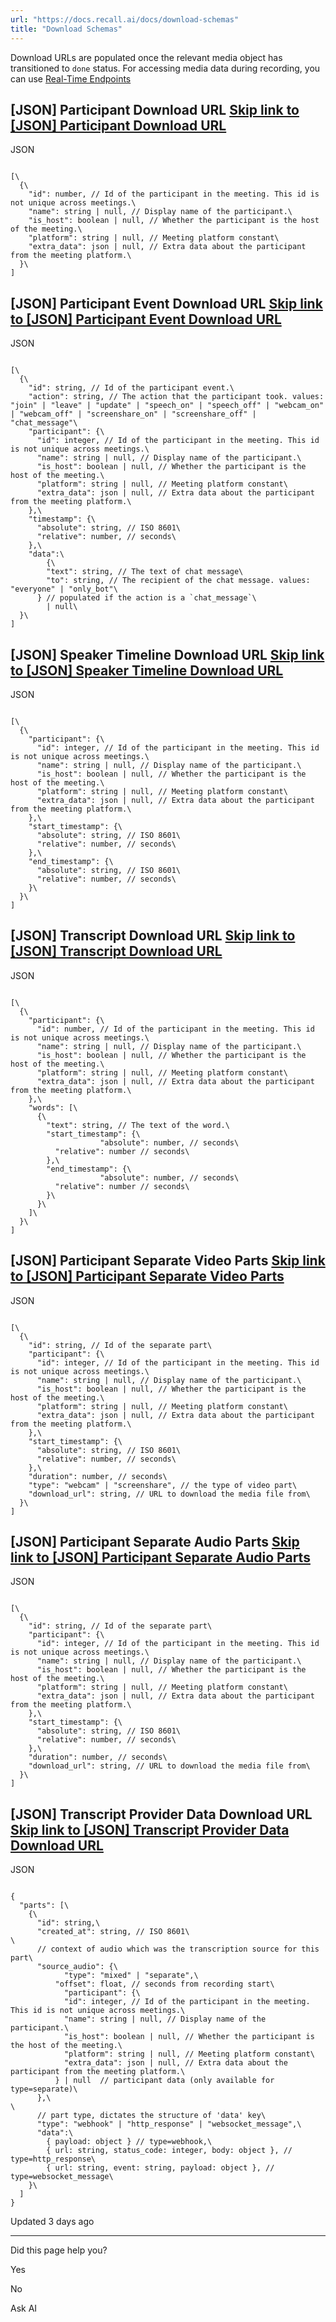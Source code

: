 ```yaml
---
url: "https://docs.recall.ai/docs/download-schemas"
title: "Download Schemas"
---
```


Download URLs are populated once the relevant media object has transitioned to `done` status. For accessing media data during recording, you can use [Real-Time Endpoints](https://docs.recall.ai/docs/real-time-endpoints)

## \[JSON\] Participant Download URL   [Skip link to [JSON] Participant Download URL](https://docs.recall.ai/docs/download-schemas\#json-participant-download-url)

JSON

```rdmd-code lang-json theme-light

[\
  {\
    "id": number, // Id of the participant in the meeting. This id is not unique across meetings.\
    "name": string | null, // Display name of the participant.\
    "is_host": boolean | null, // Whether the participant is the host of the meeting.\
    "platform": string | null, // Meeting platform constant\
    "extra_data": json | null, // Extra data about the participant from the meeting platform.\
  }\
]

```

## \[JSON\] Participant Event Download URL   [Skip link to [JSON] Participant Event Download URL](https://docs.recall.ai/docs/download-schemas\#json-participant-event-download-url)

JSON

```rdmd-code lang-json theme-light

[\
  {\
    "id": string, // Id of the participant event.\
    "action": string, // The action that the participant took. values: "join" | "leave" | "update" | "speech_on" | "speech_off" | "webcam_on" | "webcam_off" | "screenshare_on" | "screenshare_off" | "chat_message"\
    "participant": {\
      "id": integer, // Id of the participant in the meeting. This id is not unique across meetings.\
      "name": string | null, // Display name of the participant.\
      "is_host": boolean | null, // Whether the participant is the host of the meeting.\
      "platform": string | null, // Meeting platform constant\
      "extra_data": json | null, // Extra data about the participant from the meeting platform.\
    },\
    "timestamp": {\
      "absolute": string, // ISO 8601\
      "relative": number, // seconds\
    },\
    "data":\
    	{\
        "text": string, // The text of chat message\
        "to": string, // The recipient of the chat message. values: "everyone" | "only_bot"\
      } // populated if the action is a `chat_message`\
    	| null\
  }\
]

```

## \[JSON\] Speaker Timeline Download URL   [Skip link to [JSON] Speaker Timeline Download URL](https://docs.recall.ai/docs/download-schemas\#json-speaker-timeline-download-url)

JSON

```rdmd-code lang-json theme-light

[\
  {\
    "participant": {\
      "id": integer, // Id of the participant in the meeting. This id is not unique across meetings.\
      "name": string | null, // Display name of the participant.\
      "is_host": boolean | null, // Whether the participant is the host of the meeting.\
      "platform": string | null, // Meeting platform constant\
      "extra_data": json | null, // Extra data about the participant from the meeting platform.\
    },\
    "start_timestamp": {\
      "absolute": string, // ISO 8601\
      "relative": number, // seconds\
    },\
    "end_timestamp": {\
      "absolute": string, // ISO 8601\
      "relative": number, // seconds\
    }\
  }\
]

```

## \[JSON\] Transcript Download URL   [Skip link to [JSON] Transcript Download URL](https://docs.recall.ai/docs/download-schemas\#json-transcript-download-url)

JSON

```rdmd-code lang-json theme-light

[\
  {\
    "participant": {\
      "id": number, // Id of the participant in the meeting. This id is not unique across meetings.\
      "name": string | null, // Display name of the participant.\
      "is_host": boolean | null, // Whether the participant is the host of the meeting.\
      "platform": string | null, // Meeting platform constant\
      "extra_data": json | null, // Extra data about the participant from the meeting platform.\
    },\
    "words": [\
      {\
        "text": string, // The text of the word.\
        "start_timestamp": {\
					"absolute": number, // seconds\
          "relative": number // seconds\
        },\
        "end_timestamp": {\
					"absolute": number, // seconds\
          "relative": number // seconds\
        }\
      }\
    ]\
  }\
]

```

## \[JSON\] Participant Separate Video Parts   [Skip link to [JSON] Participant Separate Video Parts](https://docs.recall.ai/docs/download-schemas\#json-participant-separate-video-parts)

JSON

```rdmd-code lang-json theme-light

[\
  {\
    "id": string, // Id of the separate part\
    "participant": {\
      "id": integer, // Id of the participant in the meeting. This id is not unique across meetings.\
      "name": string | null, // Display name of the participant.\
      "is_host": boolean | null, // Whether the participant is the host of the meeting.\
      "platform": string | null, // Meeting platform constant\
      "extra_data": json | null, // Extra data about the participant from the meeting platform.\
    },\
    "start_timestamp": {\
      "absolute": string, // ISO 8601\
      "relative": number, // seconds\
    },\
    "duration": number, // seconds\
    "type": "webcam" | "screenshare", // the type of video part\
    "download_url": string, // URL to download the media file from\
  }\
]

```

## \[JSON\] Participant Separate Audio Parts   [Skip link to [JSON] Participant Separate Audio Parts](https://docs.recall.ai/docs/download-schemas\#json-participant-separate-audio-parts)

JSON

```rdmd-code lang-json theme-light

[\
  {\
    "id": string, // Id of the separate part\
    "participant": {\
      "id": integer, // Id of the participant in the meeting. This id is not unique across meetings.\
      "name": string | null, // Display name of the participant.\
      "is_host": boolean | null, // Whether the participant is the host of the meeting.\
      "platform": string | null, // Meeting platform constant\
      "extra_data": json | null, // Extra data about the participant from the meeting platform.\
    },\
    "start_timestamp": {\
      "absolute": string, // ISO 8601\
      "relative": number, // seconds\
    },\
    "duration": number, // seconds\
    "download_url": string, // URL to download the media file from\
  }\
]

```

## \[JSON\] Transcript Provider Data Download URL   [Skip link to [JSON] Transcript Provider Data Download URL](https://docs.recall.ai/docs/download-schemas\#json-transcript-provider-data-download-url)

JSON

```rdmd-code lang-json theme-light

{
  "parts": [\
    {\
      "id": string,\
      "created_at": string, // ISO 8601\
\
      // context of audio which was the transcription source for this part\
      "source_audio": {\
        	"type": "mixed" | "separate",\
          "offset": float, // seconds from recording start\
        	"participant": {\
            "id": integer, // Id of the participant in the meeting. This id is not unique across meetings.\
            "name": string | null, // Display name of the participant.\
            "is_host": boolean | null, // Whether the participant is the host of the meeting.\
            "platform": string | null, // Meeting platform constant\
            "extra_data": json | null, // Extra data about the participant from the meeting platform.\
          } | null  // participant data (only available for type=separate)\
      },\
\
      // part type, dictates the structure of 'data' key\
      "type": "webhook" | "http_response" | "websocket_message",\
      "data":\
      	{ payload: object } // type=webhook,\
        { url: string, status_code: integer, body: object }, // type=http_response\
        { url: string, event: string, payload: object }, // type=websocket_message\
    }\
  ]
}

```

Updated 3 days ago

* * *

Did this page help you?

Yes

No

Ask AI